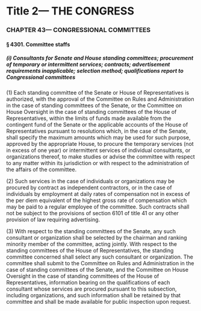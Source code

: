 
# Title 2— THE CONGRESS
### CHAPTER 43— CONGRESSIONAL COMMITTEES
#### § 4301. Committee staffs
##### (i) Consultants for Senate and House standing committees; procurement of temporary or intermittent services; contracts; advertisement requirements inapplicable; selection method; qualifications report to Congressional committees

(1) Each standing committee of the Senate or House of Representatives is authorized, with the approval of the Committee on Rules and Administration in the case of standing committees of the Senate, or the Committee on House Oversight in the case of standing committees of the House of Representatives, within the limits of funds made available from the contingent fund of the Senate or the applicable accounts of the House of Representatives pursuant to resolutions which, in the case of the Senate, shall specify the maximum amounts which may be used for such purpose, approved by the appropriate House, to procure the temporary services (not in excess of one year) or intermittent services of individual consultants, or organizations thereof, to make studies or advise the committee with respect to any matter within its jurisdiction or with respect to the administration of the affairs of the committee.

(2) Such services in the case of individuals or organizations may be procured by contract as independent contractors, or in the case of individuals by employment at daily rates of compensation not in excess of the per diem equivalent of the highest gross rate of compensation which may be paid to a regular employee of the committee. Such contracts shall not be subject to the provisions of section 6101 of title 41 or any other provision of law requiring advertising.

(3) With respect to the standing committees of the Senate, any such consultant or organization shall be selected by the chairman and ranking minority member of the committee, acting jointly. With respect to the standing committees of the House of Representatives, the standing committee concerned shall select any such consultant or organization. The committee shall submit to the Committee on Rules and Administration in the case of standing committees of the Senate, and the Committee on House Oversight in the case of standing committees of the House of Representatives, information bearing on the qualifications of each consultant whose services are procured pursuant to this subsection, including organizations, and such information shall be retained by that committee and shall be made available for public inspection upon request.
